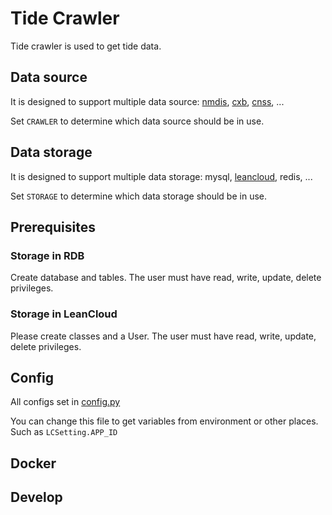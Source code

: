 # Tide Crawler

Tide crawler is used to get tide data.

## Data source

It is designed to support multiple data source: [nmdis](http://mds.nmdis.org.cn/pages/tidalCurrent.html), [cxb](https://www.chaoxibiao.net/), [cnss](https://www.cnss.com.cn/tide/), ...

Set `CRAWLER` to determine which data source should be in use.

## Data storage

It is designed to support multiple data storage: mysql, [leancloud](https://www.leancloud.cn/), redis, ...

Set `STORAGE` to determine which data storage should be in use.

## Prerequisites

### Storage in RDB

Create database and tables. The user must have read, write, update, delete privileges.

### Storage in LeanCloud

Please create classes and a User. The user must have read, write, update, delete privileges.

## Config

All configs set in [config.py](./config.py)

You can change this file to get variables from environment or other places.
Such as `LCSetting.APP_ID`

## Docker

## Develop
